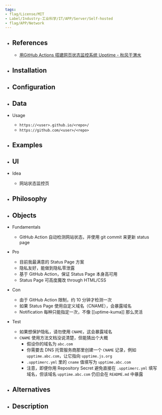 ```yaml
---
tags:
- flag/License/MIT
- Label/Industry-工业科学/IT/APP/Server/Self-hosted
- flag/APP/Network
---
```


- References
    - 
    - [用GitHub Actions 搭建网页状态监控系统 Upptime - 秋风于渭水](https://www.tjsky.net/tutorial/444)

- Installation
    - 

- Configuration
    - 

- Data
    - 

- Usage
    - `https://<user>.github.io/<repo>/`
    - `https://github.com/<user>/<repo>`

- Examples
    - 

- UI
    - 

- Idea
    - 网站状态监控页

- Philosophy
    - 

- Objects
    - 

- Fundamentals
    - GitHub Action 自动检测网站状态，并使用 git commit 来更新 status page

- Pro
    - 目前我最满意的 Status Page 方案
    - 隐私友好，能做到隐私零泄露
    - 基于 GitHub Action，保证 Status Page 本身高可用
    - Status Page 可高度魔改 through HTML/CSS

- Con
    - 由于 GitHub Action 限制，约 10 分钟才检测一次
    - 如果 Status Page 使用自定义域名（CNAME），会暴露域名
    - Notification 每种只能指定一次，不像 [[uptime-kuma]] 那么灵活

- Test
    - 如果想保护隐私，请勿使用 `CNAME`，这会暴露域名
    - `CNAME` 使用方法文档没说清楚，但能猜出个大概
        - 假设你的域名为 `abc.com`
        - 你需要去 DNS 托管服务商那里创建一个 `CNAME` 记录，例如 `upptime.abc.com`，让它指向 `upptime.js.org`
        - `.upptimerc.yml` 里的 `cname` 值填写为 `upptime.abc.com`
        - 注意，即便你用 Repository Secret 避免直接在 `.upptimerc.yml` 填写域名，但该域名 `upptime.abc.com` 仍旧会在 `README.md` 中暴露

- Alternatives
    - 

- Description
    - 
